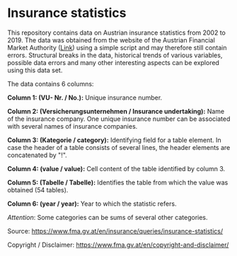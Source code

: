 # Insurance statistics

This repository contains data on Austrian insurance statistics from 2002 to 2019. The data was obtained from the website of the Austrian Financial Market Authority ([Link](https://www.fma.gv.at/en/insurance/queries/insurance-statistics/)) using a simple script and may therefore still contain errors. Structural breaks in the data, historical trends of various variables, possible data errors and many other interesting aspects can be explored using this data set. 

The data contains 6 columns:

**Column 1: (VU- Nr. / No.):** Unique insurance number.

**Column 2: (Versicherungsunternehmen / Insurance undertaking):** Name of the insurance company. One unique insurance number can be associated with several names of insurance companies.

**Column 3: (Kategorie / category):** Identifying field for a table element. In case the header of a table consists of several lines, the header elements are concatenated by "!". 


**Column 4: (value / value):** Cell content of the table identified by column 3.

**Column 5: (Tabelle / Tabelle):** Identifies the table from which the value was obtained (54 tables).

**Column 6: (year / year):** Year to which the statistic refers.

*Attention*: Some categories can be sums of several other categories. 


Source: https://www.fma.gv.at/en/insurance/queries/insurance-statistics/

Copyright / Disclaimer: https://www.fma.gv.at/en/copyright-and-disclaimer/

